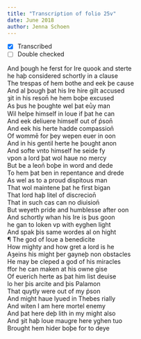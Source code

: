 ```yaml
---
title: "Transcription of folio 25v"
date: June 2018
author: Jenna Schoen
---
```

- [X] Transcribed
- [ ] Double checked

And þough he ferst for Ire quook and sterte  
he haþ considered schortly in a clause  
The trespas of hem bothe and eek þe cause  
And al þough þat his Ire hire gilt accused  
ȝit in his reson̄ he hem boþe excused  
As þus he þoughte wel þat eu̔y man  
Wil helpe himself in loue if þat he can  
And eek deliuere himself out of p̉son̄  
And eek his herte hadde compassion̄  
Of wommē for þey wepen euer in oon  
And in his gentil herte he þought anon  
And softe vnto himself he seide fy  
vpon a lord þat wol haue no mercy  
But be a leon̄ boþe in word and dede  
To hem þat ben in repentance and drede  
As wel as to a proud dispitous man  
That wol maintene þat he first bigan  
That lord haþ litel of discrecion̄  
That in such cas can no diuision̄  
But weyeth pride and humblesse after oon  
And schortly whan his Ire is þus goon  
he gan to loken vp with eyghen light  
And spak þis same wordes al on hight  
¶ The god of loue a benedicite  
How mighty and how gret a lord is he  
Aȝeins his might þer gayneþ non obstacles  
He may be cleped a god of his miracles  
ffor he can maken at his owne gise  
Of euerich herte as þat him list deuise  
lo her þis arcite and þis Palamon  
That quytly were out of my p̉son  
And might haue lyued in Thebes rially  
And witen I am here mortel enemy  
And þat here deþ lith in my might also  
And ȝit haþ loue maugre here yghen tuo  
Brought hem hider boþe for to deye    
